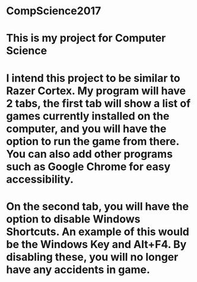 # CompScience2017

# This is my project for Computer Science

# I intend this project to be similar to Razer Cortex. My program will have 2 tabs, the first tab will show a list of games currently installed on the computer, and you will have the option to run the game from there. You can also add other programs such as Google Chrome for easy accessibility.

# On the second tab, you will have the option to disable Windows Shortcuts. An example of this would be the Windows Key and Alt+F4. By disabling these, you will no longer have any accidents in game.
